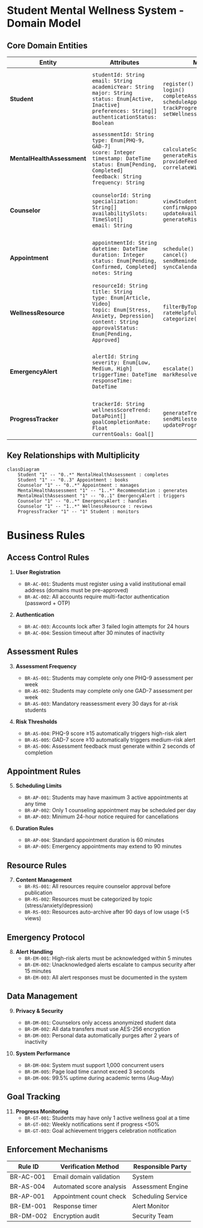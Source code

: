 # Student Mental Wellness System - Domain Model

## Core Domain Entities

| Entity               | Attributes                              | Methods                          | Relationships                     | Business Rules                          |
|----------------------|-----------------------------------------|----------------------------------|-----------------------------------|-----------------------------------------|
| **Student**         | `studentId: String`<br>`email: String`<br>`academicYear: String`<br>`major: String`<br>`status: Enum[Active, Inactive]`<br>`preferences: String[]`<br>`authenticationStatus: Boolean` | `register()`<br>`login()`<br>`completeAssessment()`<br>`scheduleAppointment()`<br>`trackProgress()`<br>`setWellnessGoals()` | Completes Assessments<br>Books Appointments<br>Sets Goals<br>Receives Recommendations | 1. Institutional email required (FR1)<br>2. Max 3 active appointments<br>3. One assessment per type per week |
| **MentalHealthAssessment** | `assessmentId: String`<br>`type: Enum[PHQ-9, GAD-7]`<br>`score: Integer`<br>`timestamp: DateTime`<br>`status: Enum[Pending, Completed]`<br>`feedback: String`<br>`frequency: String` | `calculateScore()`<br>`generateRiskReport()`<br>`provideFeedback()`<br>`correlateWithAcademics()` | Generates Recommendations<br>Triggers Alerts<br>Links to WellnessTrend | 1. PHQ-9 ≥15 = High risk (FR4)<br>2. Mandatory every 30 days<br>3. Real-time feedback within 2s |
| **Counselor**       | `counselorId: String`<br>`specialization: String[]`<br>`availabilitySlots: TimeSlot[]`<br>`email: String` | `viewStudentTrends()`<br>`confirmAppointment()`<br>`updateAvailability()`<br>`generateRiskReports()` | Manages Appointments<br>Reviews Resources<br>Handles Alerts | 1. 15-min response to high-risk alerts<br>2. Only anonymized data access |
| **Appointment**     | `appointmentId: String`<br>`datetime: DateTime`<br>`duration: Integer`<br>`status: Enum[Pending, Confirmed, Completed]`<br>`notes: String` | `schedule()`<br>`cancel()`<br>`sendReminder()`<br>`syncCalendar()` | Links Student and Counselor | 1. 24h cancellation notice<br>2. Max 1 per day<br>3. 60min duration limit |
| **WellnessResource** | `resourceId: String`<br>`title: String`<br>`type: Enum[Article, Video]`<br>`topic: Enum[Stress, Anxiety, Depression]`<br>`content: String`<br>`approvalStatus: Enum[Pending, Approved]` | `filterByTopic()`<br>`rateHelpfulness()`<br>`categorize()` | Recommended via Assessments | 1. Counselor approval required<br>2. Filterable by topic with 100% accuracy |
| **EmergencyAlert**  | `alertId: String`<br>`severity: Enum[Low, Medium, High]`<br>`triggerTime: DateTime`<br>`responseTime: DateTime` | `escalate()`<br>`markResolved()` | Triggered by HighRisk Assessments | 1. Must acknowledge within 5min (FR20)<br>2. Auto-escalate if unacknowledged |
| **ProgressTracker** | `trackerId: String`<br>`wellnessScoreTrend: DataPoint[]`<br>`goalCompletionRate: Float`<br>`currentGoals: Goal[]` | `generateTrendReport()`<br>`sendMilestoneNotifications()`<br>`updateProgress()` | Monitors Student and Goals | 1. Weekly notifications if progress <50%<br>2. PDF report generation |

## Key Relationships with Multiplicity

```mermaid
classDiagram
    Student "1" -- "0..*" MentalHealthAssessment : completes
    Student "1" -- "0..3" Appointment : books
    Counselor "1" -- "0..*" Appointment : manages
    MentalHealthAssessment "1" -- "1..*" Recommendation : generates
    MentalHealthAssessment "1" -- "0..1" EmergencyAlert : triggers
    Counselor "1" -- "0..*" EmergencyAlert : handles
    Counselor "1" -- "1..*" WellnessResource : reviews
    ProgressTracker "1" -- "1" Student : monitors
```
# Business Rules

## Access Control Rules
1. **User Registration**
   - `BR-AC-001`: Students must register using a valid institutional email address (domains must be pre-approved)
   - `BR-AC-002`: All accounts require multi-factor authentication (password + OTP)

2. **Authentication**
   - `BR-AC-003`: Accounts lock after 3 failed login attempts for 24 hours
   - `BR-AC-004`: Session timeout after 30 minutes of inactivity

## Assessment Rules
3. **Assessment Frequency**
   - `BR-AS-001`: Students may complete only one PHQ-9 assessment per week
   - `BR-AS-002`: Students may complete only one GAD-7 assessment per week
   - `BR-AS-003`: Mandatory reassessment every 30 days for at-risk students

4. **Risk Thresholds**
   - `BR-AS-004`: PHQ-9 score ≥15 automatically triggers high-risk alert
   - `BR-AS-005`: GAD-7 score ≥10 automatically triggers medium-risk alert
   - `BR-AS-006`: Assessment feedback must generate within 2 seconds of completion

## Appointment Rules
5. **Scheduling Limits**
   - `BR-AP-001`: Students may have maximum 3 active appointments at any time
   - `BR-AP-002`: Only 1 counseling appointment may be scheduled per day
   - `BR-AP-003`: Minimum 24-hour notice required for cancellations

6. **Duration Rules**
   - `BR-AP-004`: Standard appointment duration is 60 minutes
   - `BR-AP-005`: Emergency appointments may extend to 90 minutes

## Resource Rules
7. **Content Management**
   - `BR-RS-001`: All resources require counselor approval before publication
   - `BR-RS-002`: Resources must be categorized by topic (stress/anxiety/depression)
   - `BR-RS-003`: Resources auto-archive after 90 days of low usage (<5 views)

## Emergency Protocol
8. **Alert Handling**
   - `BR-EM-001`: High-risk alerts must be acknowledged within 5 minutes
   - `BR-EM-002`: Unacknowledged alerts escalate to campus security after 15 minutes
   - `BR-EM-003`: All alert responses must be documented in the system

## Data Management
9. **Privacy & Security**
   - `BR-DM-001`: Counselors only access anonymized student data
   - `BR-DM-002`: All data transfers must use AES-256 encryption
   - `BR-DM-003`: Personal data automatically purges after 2 years of inactivity

10. **System Performance**
    - `BR-DM-004`: System must support 1,000 concurrent users
    - `BR-DM-005`: Page load time cannot exceed 3 seconds
    - `BR-DM-006`: 99.5% uptime during academic terms (Aug-May)

## Goal Tracking
11. **Progress Monitoring**
    - `BR-GT-001`: Students may have only 1 active wellness goal at a time
    - `BR-GT-002`: Weekly notifications sent if progress <50%
    - `BR-GT-003`: Goal achievement triggers celebration notification

## Enforcement Mechanisms
| Rule ID | Verification Method | Responsible Party |
|---------|---------------------|-------------------|
| BR-AC-001 | Email domain validation | System |
| BR-AS-004 | Automated score analysis | Assessment Engine |
| BR-AP-001 | Appointment count check | Scheduling Service |
| BR-EM-001 | Response timer | Alert Monitor |
| BR-DM-002 | Encryption audit | Security Team |


